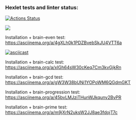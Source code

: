 ### Hexlet tests and linter status:
[![Actions Status](https://github.com/SmaginaEP/frontend-project-44/workflows/hexlet-check/badge.svg)](https://github.com/SmaginaEP/frontend-project-44/actions)

<a href="https://codeclimate.com/github/SmaginaEP/frontend-project-44/maintainability"><img src="https://api.codeclimate.com/v1/badges/24240daabd5389f1f5bd/maintainability" /></a>


Installation + brain-even test:
https://asciinema.org/a/4gXLh0k1PDZBvebSkJU4VTT6a

[![asciicast](https://asciinema.org/a/4gXLh0k1PDZBvebSkJU4VTT6a.svg)](https://asciinema.org/a/4gXLh0k1PDZBvebSkJU4VTT6a)


Installation + brain-calc test:
https://asciinema.org/a/xIGh64sW30cKeq7Cm3kvGjkRn
<script async id="asciicast-xIGh64sW30cKeq7Cm3kvGjkRn" src="https://asciinema.org/a/xIGh64sW30cKeq7Cm3kvGjkRn.js"></script>


Installation + brain-gcd test:
https://asciinema.org/a/gW3W38bUNi1YOPoWM6QGdmGKT
<script async id="asciicast-gW3W38bUNi1YOPoWM6QGdmGKT" src="https://asciinema.org/a/gW3W38bUNi1YOPoWM6QGdmGKT.js"></script>


Installation + brain-progression test:
https://asciinema.org/a/45bvLMJziTHunWJkqunv2BvPR
<script async id="asciicast-45bvLMJziTHunWJkqunv2BvPR" src="https://asciinema.org/a/45bvLMJziTHunWJkqunv2BvPR.js"></script>


Installation + brain-prime test:
https://asciinema.org/a/m9jXrN2uksW2JJ8ae3fdojT7c
<script async id="asciicast-m9jXrN2uksW2JJ8ae3fdojT7c" src="https://asciinema.org/a/m9jXrN2uksW2JJ8ae3fdojT7c.js"></script>
